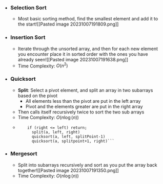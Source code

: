 
- ### Selection Sort
	- Most basic sorting method, find the smallest element and add it to the start![[Pasted image 20231007191809.png]]

- ### Insertion Sort
	- Iterate through the unsorted array, and then for each new element you encounter place it in sorted order with the ones you have already seen![[Pasted image 20231007191638.png]]
	- Time Complexity: $O(n^2)$
	

- ### Quicksort
	- **Split**: Select a pivot element, and split an array in two subarrays based on the pivot
		- All elements less than the pivot are put in the left array
		- Pivot and the elements greater are put in the right array
	- Then calls itself recursively twice to sort the two sub arrays
	- Time Complexity: $O(n\log(n))$
	- ```quicksort(a, left, right)
		  if (right <= left) return;
			split(a, left, right)
			quicksort(a, left, splitPoint-1)
			quicksort(a, splitpoint+1, right)```
- ### Mergesort
	- Split into subarrays recursively and sort as you put the array back together![[Pasted image 20231007191350.png]]
	- Time Complexity: $O(n\log(n))$